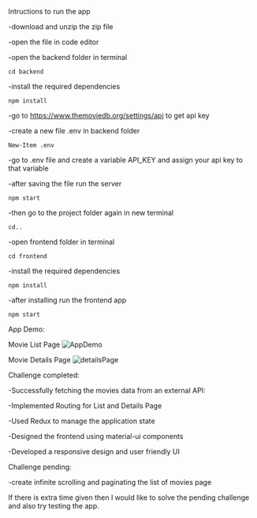 Intructions to run the app

  -download and unzip the zip file
  
  -open the file in code editor
  
  -open the backend folder in terminal
  
    cd backend
    
  -install the required dependencies
  
    npm install
    
  -go to https://www.themoviedb.org/settings/api to get api key
  
  -create a new file .env in backend folder
 
    New-Item .env
    
  -go to .env file and create a variable API_KEY and assign your api key to that variable
    
  -after saving the file run the server
  
    npm start
    
  -then go to the project folder again in new terminal
  
    cd..
    
  -open frontend folder in terminal
  
    cd frontend
    
  -install the required dependencies
  
    npm install
    
  -after installing run the frontend app
  
    npm start


App Demo:

Movie List Page
![AppDemo](https://user-images.githubusercontent.com/87312638/129727224-aa8a9aa3-a49e-4626-a49f-c35be80fed69.png)

Movie Details Page
![detailsPage](https://user-images.githubusercontent.com/87312638/129727534-ee54366f-b027-405d-b5b8-1dea56ad2094.png)

Challenge completed:

  -Successfully fetching the movies data from an external API:
  
  -Implemented Routing for List and Details Page
  
  -Used Redux to manage the application state
  
  -Designed the frontend using material-ui components
  
  -Developed a responsive design and user friendly UI
  
 Challenge pending:
 
  -create infinite scrolling and paginating the list of movies page 
 
 
 If there is extra time given then I would like to solve the pending challenge and also try testing the app. 
